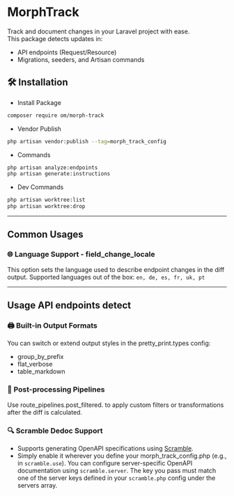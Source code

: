 # MorphTrack

Track and document changes in your Laravel project with ease.  
This package detects updates in:
- API endpoints (Request/Resource)
- Migrations, seeders, and Artisan commands

## 🛠️ Installation
- Install Package
```bash
composer require om/morph-track
```
- Vendor Publish
```bash 
php artisan vendor:publish --tag=morph_track_config
```
- Commands
```bash 
php artisan analyze:endpoints
php artisan generate:instructions
```
- Dev Commands
```bash
php artisan worktree:list
php artisan worktree:drop
```

---
## Common Usages
### 🌐 Language Support - field_change_locale
This option sets the language used to describe endpoint changes in the diff output.
Supported languages out of the box: ```en, de, es, fr, uk, pt```

---
## Usage API endpoints detect
### 🖨️ Built-in Output Formats
You can switch or extend output styles in the pretty_print.types config:
- group_by_prefix
- flat_verbose
- table_markdown

### 🧯 Post-processing Pipelines
Use route_pipelines.post_filtered. to apply custom filters or transformations after the diff is calculated.

### 🔍 Scramble Dedoc Support
- Supports generating OpenAPI specifications using [Scramble](https://github.com/dedoc/scramble).
- Simply enable it wherever you define your morph_track_config.php (e.g., in `scramble.use`).
You can configure server-specific OpenAPI documentation using `scramble.server`. The key you pass must match one of the server keys defined in your `scramble.php` config under the servers array.
